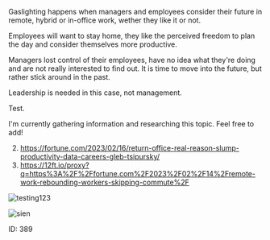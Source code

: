 Gaslighting happens when managers and employees consider their future in remote, hybrid or in-office work, wether they like it or not.

Employees will want to stay home, they like the perceived freedom to plan the day and consider themselves more productive.

Managers lost control of their employees, have no idea what they're doing and are not really interested to find out. It is time to move into the future, but rather stick around in the past.

Leadership is needed in this case, not management.

Test.

I'm currently gathering information and researching this topic. Feel free to add!

2. https://fortune.com/2023/02/16/return-office-real-reason-slump-productivity-data-careers-gleb-tsipursky/
3. https://12ft.io/proxy?q=https%3A%2F%2Ffortune.com%2F2023%2F02%2F14%2Fremote-work-rebounding-workers-skipping-commute%2F

![testing123](https://casey.berlin/wp-content/uploads/2023/02/testing123.jpeg)

![sien](https://casey.berlin/wp-content/uploads/2023/02/sien.jpeg) 

ID: 389